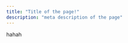 ```yaml
---
title: "Title of the page!"
description: "meta description of the page"
---
```


<!-- Content of the page -->

hahah

